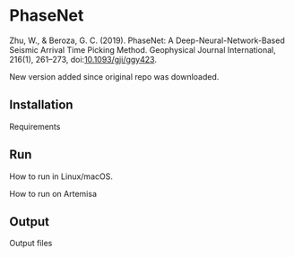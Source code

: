# PhaseNet

Zhu, W., & Beroza, G. C. (2019). PhaseNet: A Deep-Neural-Network-Based Seismic
Arrival Time Picking Method. Geophysical Journal International, 216(1), 261–273,
doi:[10.1093/gji/ggy423](https://academic.oup.com/gji/article/216/1/261/5129142).

New version added since original repo was downloaded.

## Installation

Requirements
## Run

How to run in Linux/macOS.


How to run on Artemisa
## Output

Output files
